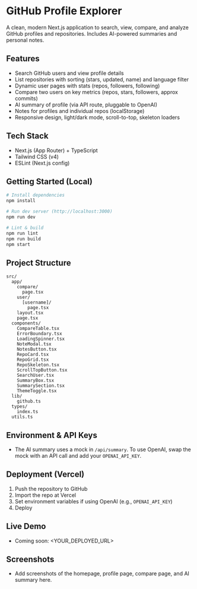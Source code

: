 # GitHub Profile Explorer

A clean, modern Next.js application to search, view, compare, and analyze GitHub profiles and repositories. Includes AI-powered summaries and personal notes.

## Features
- Search GitHub users and view profile details
- List repositories with sorting (stars, updated, name) and language filter
- Dynamic user pages with stats (repos, followers, following)
- Compare two users on key metrics (repos, stars, followers, approx commits)
- AI summary of profile (via API route, pluggable to OpenAI)
- Notes for profiles and individual repos (localStorage)
- Responsive design, light/dark mode, scroll-to-top, skeleton loaders

## Tech Stack
- Next.js (App Router) + TypeScript
- Tailwind CSS (v4)
- ESLint (Next.js config)

## Getting Started (Local)
```bash
# Install dependencies
npm install

# Run dev server (http://localhost:3000)
npm run dev

# Lint & build
npm run lint
npm run build
npm start
```

## Project Structure
```
src/
  app/
    compare/
      page.tsx
    user/
      [username]/
        page.tsx
    layout.tsx
    page.tsx
  components/
    CompareTable.tsx
    ErrorBoundary.tsx
    LoadingSpinner.tsx
    NoteModal.tsx
    NotesButton.tsx
    RepoCard.tsx
    RepoGrid.tsx
    RepoSkeleton.tsx
    ScrollTopButton.tsx
    SearchUser.tsx
    SummaryBox.tsx
    SummarySection.tsx
    ThemeToggle.tsx
  lib/
    github.ts
  types/
    index.ts
  utils.ts
```

## Environment & API Keys
- The AI summary uses a mock in `/api/summary`. To use OpenAI, swap the mock with an API call and add your `OPENAI_API_KEY`.

## Deployment (Vercel)
1. Push the repository to GitHub
2. Import the repo at Vercel
3. Set environment variables if using OpenAI (e.g., `OPENAI_API_KEY`)
4. Deploy

## Live Demo
- Coming soon: <YOUR_DEPLOYED_URL>

## Screenshots
- Add screenshots of the homepage, profile page, compare page, and AI summary here.
